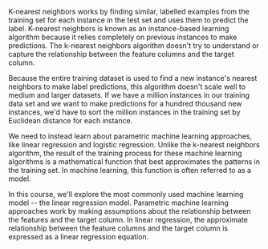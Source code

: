  K-nearest neighbors works by finding similar, labelled examples from the training set for each instance in the test set and uses them to predict the label. K-nearest neighbors is known as an instance-based learning algorithm because it relies completely on previous instances to make predictions. The k-nearest neighbors algorithm doesn't try to understand or capture the relationship between the feature columns and the target column.

Because the entire training dataset is used to find a new instance's nearest neighbors to make label predictions, this algorithm doesn't scale well to medium and larger datasets. If we have a million instances in our training data set and we want to make predictions for a hundred thousand new instances, we'd have to sort the million instances in the training set by Euclidean distance for each instance.

We need to instead learn about parametric machine learning approaches, like linear regression and logistic regression. Unlike the k-nearest neighbors algorithm, the result of the training process for these machine learning algorithms is a mathematical function that best approximates the patterns in the training set. In machine learning, this function is often referred to as a model.

In this course, we'll explore the most commonly used machine learning model -- the linear regression model. Parametric machine learning approaches work by making assumptions about the relationship between the features and the target column. In linear regression, the approximate relationship between the feature columns and the target column is expressed as a linear regression equation.

